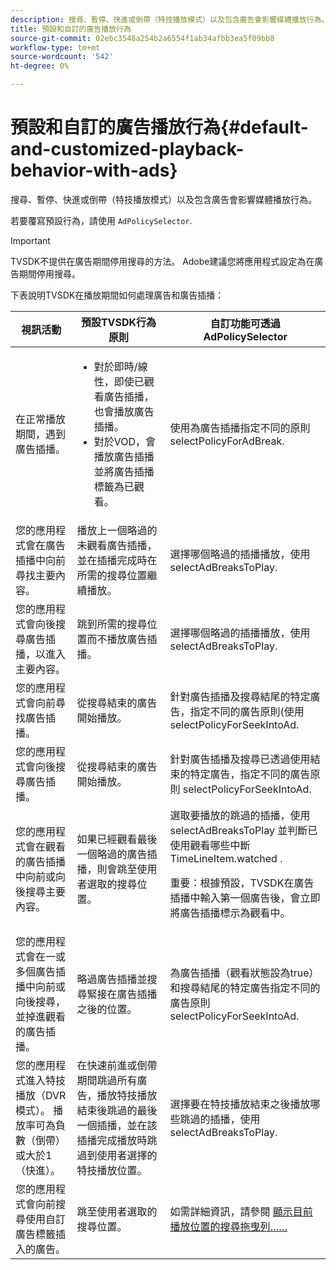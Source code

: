 ```yaml
---
description: 搜尋、暫停、快進或倒帶（特技播放模式）以及包含廣告會影響媒體播放行為。
title: 預設和自訂的廣告播放行為
source-git-commit: 02ebc3548a254b2a6554f1ab34afbb3ea5f09bb8
workflow-type: tm+mt
source-wordcount: '542'
ht-degree: 0%

---
```


# 預設和自訂的廣告播放行為{#default-and-customized-playback-behavior-with-ads}

搜尋、暫停、快進或倒帶（特技播放模式）以及包含廣告會影響媒體播放行為。

若要覆寫預設行為，請使用 `AdPolicySelector`.

>[!IMPORTANT]
>
>TVSDK不提供在廣告期間停用搜尋的方法。 Adobe建議您將應用程式設定為在廣告期間停用搜尋。

下表說明TVSDK在播放期間如何處理廣告和廣告插播：

<table id="table_466538B1C2A646B89EB4F9AA111203BE"> 
 <thead> 
  <tr> 
   <th colname="col1" class="entry"> 視訊活動 </th> 
   <th colname="col2" class="entry"> 預設TVSDK行為原則 </th> 
   <th colname="col3" class="entry">自訂功能可透過 <span class="codeph"> AdPolicySelector</span> </th> 
  </tr>
 </thead>
 <tbody> 
  <tr> 
   <td colname="col1"> 在正常播放期間，遇到廣告插播。 </td> 
   <td colname="col2"> 
    <ul id="ul_10D2638676EA4ADDA718E61BD4FDC1D2"> 
     <li id="li_D5CC30F063934C738971E2E8AF00C137"> 對於即時/線性，即使已觀看廣告插播，也會播放廣告插播。 </li> 
     <li id="li_D962C0938DA74186AE99D117E5A74E38">對於VOD，會播放廣告插播並將廣告插播標籤為已觀看。 </li> 
    </ul> </td> 
   <td colname="col3">使用為廣告插播指定不同的原則 <span class="codeph"> selectPolicyForAdBreak</span>. </td> 
  </tr> 
  <tr> 
   <td colname="col1"> 您的應用程式會在廣告插播中向前尋找主要內容。 </td> 
   <td colname="col2"> 播放上一個略過的未觀看廣告插播，並在插播完成時在所需的搜尋位置繼續播放。 </td> 
   <td colname="col3">選擇哪個略過的插播播放，使用 <span class="codeph"> selectAdBreaksToPlay</span>. </td> 
  </tr> 
  <tr> 
   <td colname="col1"> 您的應用程式會向後搜尋廣告插播，以進入主要內容。 </td> 
   <td colname="col2"> 跳到所需的搜尋位置而不播放廣告插播。 </td> 
   <td colname="col3">選擇哪個略過的插播播放，使用 <span class="codeph"> selectAdBreaksToPlay</span>. </td> 
  </tr> 
  <tr> 
   <td colname="col1"> 您的應用程式會向前尋找廣告插播。 </td> 
   <td colname="col2"> 從搜尋結束的廣告開始播放。 </td> 
   <td colname="col3">針對廣告插播及搜尋結尾的特定廣告，指定不同的廣告原則(使用 <span class="codeph"> selectPolicyForSeekIntoAd</span>. </td> 
  </tr> 
  <tr> 
   <td colname="col1"> 您的應用程式會向後搜尋廣告插播。 </td> 
   <td colname="col2"> 從搜尋結束的廣告開始播放。 </td> 
   <td colname="col3">針對廣告插播及搜尋已透過使用結束的特定廣告，指定不同的廣告原則 <span class="codeph"> selectPolicyForSeekIntoAd</span>. </td> 
  </tr> 
  <tr> 
   <td colname="col1"> 您的應用程式會在觀看的廣告插播中向前或向後搜尋主要內容。 </td> 
   <td colname="col2"> 如果已經觀看最後一個略過的廣告插播，則會跳至使用者選取的搜尋位置。 </td> 
   <td colname="col3">選取要播放的跳過的插播，使用 <span class="codeph"> selectAdBreaksToPlay</span> 並判斷已使用觀看哪些中斷 <span class="codeph"> TimeLineItem.watched</span> . <p>重要：根據預設，TVSDK在廣告插播中輸入第一個廣告後，會立即將廣告插播標示為觀看中。 </p> </td> 
  </tr> 
  <tr> 
   <td colname="col1"> 您的應用程式會在一或多個廣告插播中向前或向後搜尋，並掉進觀看的廣告插播。 </td> 
   <td colname="col2"> 略過廣告插播並搜尋緊接在廣告插播之後的位置。 </td> 
   <td colname="col3">為廣告插播（觀看狀態設為true）和搜尋結尾的特定廣告指定不同的廣告原則 <span class="codeph"> selectPolicyForSeekIntoAd</span>. </td> 
  </tr> 
  <tr> 
   <td colname="col1"> 您的應用程式進入特技播放（DVR模式）。 播放率可為負數（倒帶）或大於1 （快進）。 </td> 
   <td colname="col2"> 在快速前進或倒帶期間跳過所有廣告，播放特技播放結束後跳過的最後一個插播，並在該插播完成播放時跳過到使用者選擇的特技播放位置。 </td> 
   <td colname="col3">選擇要在特技播放結束之後播放哪些跳過的插播，使用 <span class="codeph"> selectAdBreaksToPlay</span>. </td> 
  </tr> 
  <tr> 
   <td colname="col1"> 您的應用程式會向前搜尋使用自訂廣告標籤插入的廣告。 </td> 
   <td colname="col2"> 跳至使用者選取的搜尋位置。 </td> 
   <td colname="col3">如需詳細資訊，請參閱 <a href="../../tvsdk-1.4-for-desktop-hls/t-psdk-dhls-1.4-configure/c-psdk-dhls-1.4-ui-configure/t-psdk-dhls-1.4-ui-seek-scrub-bar-display.md" format="dita" scope="local"> 顯示目前播放位置的搜尋拖曳列……</a> </td> 
  </tr> 
 </tbody> 
</table>
